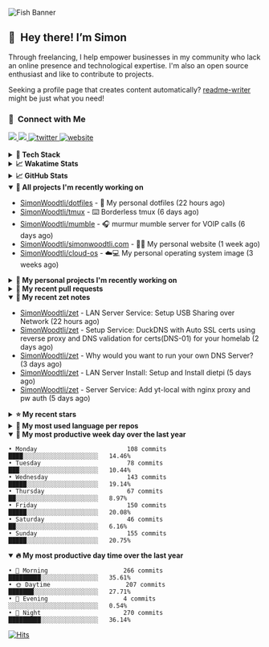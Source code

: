 ![Fish Banner](assets/fish.webp)

## 👋 &nbsp;Hey there! I’m Simon

Through freelancing, I help empower businesses in my community who lack
an online presence and technological expertise. I'm also an open source
enthusiast and like to contribute to projects.

Seeking a profile page that creates content automatically?
[readme-writer] might be just what you need!

### 🤝 &nbsp;Connect with Me

<div align="left">
<a href="https://linkedin.com/in/simonwoodtli" target="_blank">
<img src="https://img.shields.io/badge/linkedin-1E77B5?style=for-the-badge&logo=linkedin&logoColor=white alt=linkedin" />
</a>
<a href="https://github.com/simonwoodtli" target="_blank">
<img src="https://img.shields.io/badge/github-24292E?style=for-the-badge&logo=github&logoColor=white alt=github" />
</a>
<a href="https://twitter.com/simonwoodtlidev" target="_blank">
<img src="https://img.shields.io/badge/twitter-26a7de?style=for-the-badge&logo=twitter&logoColor=white" alt="twitter"/>
</a>
<a href="https://simonwoodtli.com" target="_blank">
<img src="https://img.shields.io/badge/website-E2925F?style=for-the-badge&logo=google-chrome&logoColor=white" alt="website"/>
</a>
</div>
<br/>


<details>
  <summary><b>🧰 Tech Stack</b></summary>
  <div align="center">
  <a href="https://skillicons.dev" target="_blank">
  <img src="https://skillicons.dev/icons?i=js,html,css,bash,python,go,postgresql,docker,vim,linux" alt="JavaScript, HTML, CSS, Bash, Python, Go, PostgreSQL, Docker, Vim,
  Linux">
  </a>
  </div>
</details>

<details>
  <summary><b>📈 Wakatime Stats</b></summary>
  <p align="center"><a href="https://wakatime.com/@SimonWoodtli">
  <img align="center" width="400" height="300" src="https://wakatime.com/share/@SimonWoodtli/7761bcef-e104-47d9-912a-dfd6bf08868b.svg" />
  </a>
  <a href="https://wakatime.com/@SimonWoodtli">
  <img align="center" width="400" height="300" src="https://wakatime.com/share/@SimonWoodtli/341953df-6a40-47b7-8220-ace4eabe0a17.svg" />
  </a></p>

  <h4><b>💬 I've been working with the following languages over the last 7 days</b></h4>

```
• Markdown                       19 hrs 10 mins                 ██████████████████░░░░░░░   70.94%
• Bash                           4 hrs 47 mins                  ████░░░░░░░░░░░░░░░░░░░░░   17.74%
• sshconfig                      48 mins                        █░░░░░░░░░░░░░░░░░░░░░░░░   2.99%
• YAML                           44 mins                        █░░░░░░░░░░░░░░░░░░░░░░░░   2.76%
• sh                             35 mins                        █░░░░░░░░░░░░░░░░░░░░░░░░   2.18%
• INI                            13 mins                        ░░░░░░░░░░░░░░░░░░░░░░░░░   0.83%
• JavaScript                     12 mins                        ░░░░░░░░░░░░░░░░░░░░░░░░░   0.76%
• Dockerfile                     11 mins                        ░░░░░░░░░░░░░░░░░░░░░░░░░   0.7%
• conf                           9 mins                         ░░░░░░░░░░░░░░░░░░░░░░░░░   0.55%
• Other                          6 mins                         ░░░░░░░░░░░░░░░░░░░░░░░░░   0.42%
• JSON                           2 mins                         ░░░░░░░░░░░░░░░░░░░░░░░░░   0.13%
```

  <h4>👷 I've been working on the following projects over the last 7 days</h4>

```
• zet                            17 hrs 29 mins                 ████████████████░░░░░░░░░   64.72%
• dotfiles                       4 hrs 27 mins                  ████░░░░░░░░░░░░░░░░░░░░░   16.48%
• mumble                         2 hrs 29 mins                  ██░░░░░░░░░░░░░░░░░░░░░░░   9.2%
• Private                        1 hr 23 mins                   █░░░░░░░░░░░░░░░░░░░░░░░░   5.13%
• Unknown Project                54 mins                        █░░░░░░░░░░░░░░░░░░░░░░░░   3.34%
• cloud-os                       9 mins                         ░░░░░░░░░░░░░░░░░░░░░░░░░   0.59%
• tmux                           8 mins                         ░░░░░░░░░░░░░░░░░░░░░░░░░   0.54%
```

  <h4><b>🛠️ I've been working with the following editors over the last 7 days</b></h4>

```
• Vim                            27 hrs 2 mins                  █████████████████████████   100%
```

  <h4><b>💻 I've been working with the following operating systems over the last 7 days</b></h4>

```
• Linux                          27 hrs 2 mins                  █████████████████████████   100%
```

</details>

<details>
  <summary><b>📈 GitHub Stats</b></summary>
  <div align="center">
  <a href="https://github.com/anuraghazra/github-readme-stats"> 
  <img src="https://github-readme-stats.vercel.app/api?username=simonwoodtli&theme=onedark&show_icons=true&hide_rank=true&custom_title=Stats&count_private=true&hide_border=true&hide=issues&line_height=24&bg_color=0d1117" alt="Github Stats">
  <img src="https://github-readme-stats.vercel.app/api/top-langs/?username=simonwoodtli&layout=compact&theme=onedark&count_private=true&hide_border=true&bg_color=0d1117" alt="Top Langs">
  </a>
  </div>
</details>

<details open="">
  <summary><b>👷 All projects I'm recently working on</b></summary>

* [SimonWoodtli/dotfiles](https://github.com/SimonWoodtli/dotfiles) - 🏡 My personal dotfiles (22 hours ago)
* [SimonWoodtli/tmux](https://github.com/SimonWoodtli/tmux) - ⌨️ Borderless tmux (6 days ago)
* [SimonWoodtli/mumble](https://github.com/SimonWoodtli/mumble) - 🎧 murmur mumble server for VOIP calls (6 days ago)
* [SimonWoodtli/simonwoodtli.com](https://github.com/SimonWoodtli/simonwoodtli.com) - 👨‍💻 My personal website (1 week ago)
* [SimonWoodtli/cloud-os](https://github.com/SimonWoodtli/cloud-os) - ☁️💻 My personal operating system image (3 weeks ago)

</details>
<details>
  <summary><b>🌱 My personal projects I'm recently working on</b></summary>

* [SimonWoodtli/dotfiles](https://github.com/SimonWoodtli/dotfiles) - 🏡 My personal dotfiles (22 hours ago)
* [SimonWoodtli/tmux](https://github.com/SimonWoodtli/tmux) - ⌨️ Borderless tmux (6 days ago)
* [SimonWoodtli/mumble](https://github.com/SimonWoodtli/mumble) - 🎧 murmur mumble server for VOIP calls (6 days ago)
* [SimonWoodtli/simonwoodtli.com](https://github.com/SimonWoodtli/simonwoodtli.com) - 👨‍💻 My personal website (1 week ago)
* [SimonWoodtli/cloud-os](https://github.com/SimonWoodtli/cloud-os) - ☁️💻 My personal operating system image (3 weeks ago)

</details>
<details>
  <summary><b>🔨 My recent pull requests</b></summary>

* [feat: add wireguard-generate-keys script](https://github.com/SimonWoodtli/dotfiles-old/pull/14) on [SimonWoodtli/dotfiles-old](https://github.com/SimonWoodtli/dotfiles-old) (16 months ago)
* [feat: add video-to-gif script](https://github.com/SimonWoodtli/dotfiles-old/pull/13) on [SimonWoodtli/dotfiles-old](https://github.com/SimonWoodtli/dotfiles-old) (16 months ago)
* [feat: add spoof-mac-linux script](https://github.com/SimonWoodtli/dotfiles-old/pull/12) on [SimonWoodtli/dotfiles-old](https://github.com/SimonWoodtli/dotfiles-old) (16 months ago)
* [feat: add sp-tmux script](https://github.com/SimonWoodtli/dotfiles-old/pull/11) on [SimonWoodtli/dotfiles-old](https://github.com/SimonWoodtli/dotfiles-old) (16 months ago)
* [feat: add sp script](https://github.com/SimonWoodtli/dotfiles-old/pull/10) on [SimonWoodtli/dotfiles-old](https://github.com/SimonWoodtli/dotfiles-old) (16 months ago)

</details>
<details open="">
  <summary><b>📝 My recent zet notes</b></summary>

* [SimonWoodtli/zet](https://github.com/SimonWoodtli/zet/tree/ae807a3c528fad84f1778a51691730bd28781301/20240115164134) - LAN Server Service: Setup USB Sharing over Network (22 hours ago)
* [SimonWoodtli/zet](https://github.com/SimonWoodtli/zet/tree/039476f2d005e2239efe2c83a8757cb5614bd1a4/20240113153426) - Setup Service: DuckDNS with Auto SSL certs using reverse proxy and DNS validation for certs(DNS-01) for your homelab (2 days ago)
* [SimonWoodtli/zet](https://github.com/SimonWoodtli/zet/tree/3f76c802a4a15982f6a67af40454f6ef6a8fc16e/20240112144725) - Why would you want to run your own DNS Server? (3 days ago)
* [SimonWoodtli/zet](https://github.com/SimonWoodtli/zet/tree/eb19c838a33ec8b07c9a277df2858aaeb6bbaad6/20240110232911) - LAN Server Install: Setup and Install dietpi (5 days ago)
* [SimonWoodtli/zet](https://github.com/SimonWoodtli/zet/tree/b4c1fb1cc8303a6b33edbd28d7456ce17867bdd8/20240108191653) - Server Service: Add yt-local with nginx proxy and pw auth (5 days ago)

</details>
<details>
  <summary><b>⭐ My recent stars</b></summary>

* [MichaIng/DietPi](https://github.com/MichaIng/DietPi) - Lightweight justice for your single-board computer! (5 days ago)
* [mumble-voip/mumble](https://github.com/mumble-voip/mumble) - Mumble is an open-source, low-latency, high quality voice chat software. (7 days ago)
* [bigskysoftware/htmx](https://github.com/bigskysoftware/htmx) - </> htmx - high power tools for HTML (1 month ago)
* [CloudCannon/pagefind](https://github.com/CloudCannon/pagefind) - Static low-bandwidth search at scale (1 month ago)
* [thameera/vimv](https://github.com/thameera/vimv) - Batch-rename files using Vim (2 months ago)

</details>
<details>
  <summary><b>💬 My most used language per repos</b></summary>

```
• Shell                          16 repos                       ███████████████████░░░░░░   76.19%
• JavaScript                     1 repo                         █░░░░░░░░░░░░░░░░░░░░░░░░   4.76%
• CSS                            2 repos                        ██░░░░░░░░░░░░░░░░░░░░░░░   9.52%
• Nix                            1 repo                         █░░░░░░░░░░░░░░░░░░░░░░░░   4.76%
• HTML                           1 repo                         █░░░░░░░░░░░░░░░░░░░░░░░░   4.76%
```

</details>
<details open="">
  <summary><b>📆 My most productive week day over the last year</b></summary>

```
• Monday                         108 commits                    ████░░░░░░░░░░░░░░░░░░░░░   14.46%
• Tuesday                        78 commits                     ███░░░░░░░░░░░░░░░░░░░░░░   10.44%
• Wednesday                      143 commits                    █████░░░░░░░░░░░░░░░░░░░░   19.14%
• Thursday                       67 commits                     ██░░░░░░░░░░░░░░░░░░░░░░░   8.97%
• Friday                         150 commits                    █████░░░░░░░░░░░░░░░░░░░░   20.08%
• Saturday                       46 commits                     ██░░░░░░░░░░░░░░░░░░░░░░░   6.16%
• Sunday                         155 commits                    █████░░░░░░░░░░░░░░░░░░░░   20.75%
```

</details>
<details open="">
  <summary><b>🔥 My most productive day time over the last year</b></summary>

```
• 🌅 Morning                     266 commits                    █████████░░░░░░░░░░░░░░░░   35.61%
• 🌞 Daytime                     207 commits                    ███████░░░░░░░░░░░░░░░░░░   27.71%
• 🌇 Evening                     4 commits                      ░░░░░░░░░░░░░░░░░░░░░░░░░   0.54%
• 🌃 Night                       270 commits                    █████████░░░░░░░░░░░░░░░░   36.14%
```

</details>

[![Hits](https://hits.seeyoufarm.com/api/count/incr/badge.svg?url=https%3A%2F%2Fgithub.com%2Fsimonwoodtli&count_bg=%23689D6A&title_bg=%23282828&icon=&icon_color=%23E7E7E7&title=views+%28today+%2F+total%29&edge_flat=false)](https://hits.seeyoufarm.com)

[readme-writer]: <https://github.com/SimonWoodtli/readme-writer>
